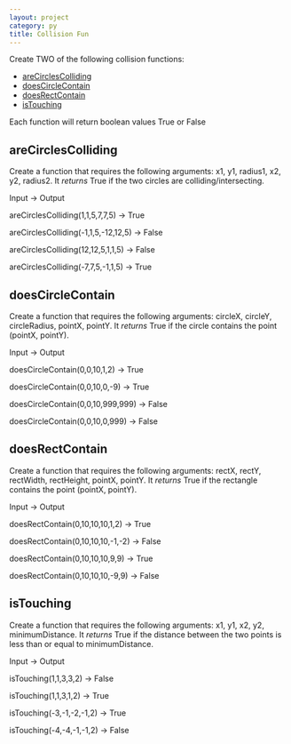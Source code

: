 ```yaml
---
layout: project
category: py
title: Collision Fun
---
```

Create TWO of the following collision functions:
- [areCirclesColliding](#arecirclescolliding)
- [doesCircleContain](#doescirclecontain)
- [doesRectContain](#doesrectcontain)
- [isTouching](#istouching)

Each function will return boolean values True or False

## areCirclesColliding

Create a function that requires the following arguments: x1, y1, radius1, x2, y2, radius2. It *returns* True if the two circles are colliding/intersecting.

Input &rarr; Output

areCirclesColliding(1,1,5,7,7,5) &rarr; True

areCirclesColliding(-1,1,5,-12,12,5) &rarr; False

areCirclesColliding(12,12,5,1,1,5) &rarr; False

areCirclesColliding(-7,7,5,-1,1,5) &rarr; True

## doesCircleContain

Create a function that requires the following arguments: circleX, circleY, circleRadius, pointX, pointY. It *returns* True if the circle contains the point (pointX, pointY).

Input &rarr; Output

doesCircleContain(0,0,10,1,2) &rarr; True

doesCircleContain(0,0,10,0,-9) &rarr; True

doesCircleContain(0,0,10,999,999) &rarr; False

doesCircleContain(0,0,10,0,999) &rarr; False

## doesRectContain

Create a function that requires the following arguments: rectX, rectY, rectWidth, rectHeight, pointX, pointY. It *returns* True if the rectangle contains the point (pointX, pointY).

Input &rarr; Output

doesRectContain(0,10,10,10,1,2) &rarr; True

doesRectContain(0,10,10,10,-1,-2) &rarr; False

doesRectContain(0,10,10,10,9,9) &rarr; True

doesRectContain(0,10,10,10,-9,9) &rarr; False


## isTouching

Create a function that requires the following arguments: x1, y1, x2, y2, minimumDistance. It *returns* True if the distance between the two points is less than or equal to minimumDistance.

Input &rarr; Output

isTouching(1,1,3,3,2) &rarr; False

isTouching(1,1,3,1,2) &rarr; True

isTouching(-3,-1,-2,-1,2) &rarr; True

isTouching(-4,-4,-1,-1,2) &rarr; False
